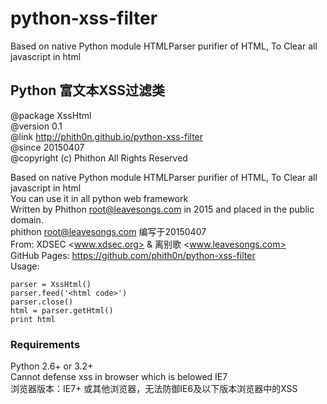 # python-xss-filter
Based on native Python module HTMLParser purifier of HTML, To Clear all javascript in html  

## Python 富文本XSS过滤类
@package XssHtml  
@version 0.1  
@link http://phith0n.github.io/python-xss-filter  
@since 20150407  
@copyright (c) Phithon All Rights Reserved  

Based on native Python module HTMLParser purifier of HTML, To Clear all javascript in html  
You can use it in all python web framework  
Written by Phithon <root@leavesongs.com> in 2015 and placed in the public domain.  
phithon <root@leavesongs.com> 编写于20150407  
From: XDSEC <www.xdsec.org> & 离别歌 <www.leavesongs.com>  
GitHub Pages: https://github.com/phith0n/python-xss-filter  
Usage:

	parser = XssHtml()
	parser.feed('<html code>')
	parser.close()
	html = parser.getHtml()
	print html


### Requirements
Python 2.6+ or 3.2+  
Cannot defense xss in browser which is belowed IE7  
浏览器版本：IE7+ 或其他浏览器，无法防御IE6及以下版本浏览器中的XSS  
